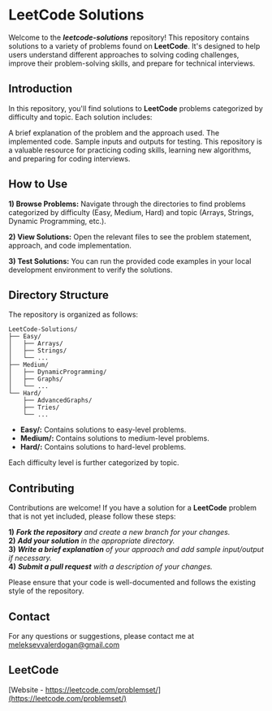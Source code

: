 # LeetCode Solutions
Welcome to the **_leetcode-solutions_** repository! This repository contains solutions to a variety of problems found on **LeetCode**. It's designed to help users understand different approaches to solving coding challenges, improve their problem-solving skills, and prepare for technical interviews.

## Introduction
In this repository, you'll find solutions to **LeetCode** problems categorized by difficulty and topic. Each solution includes:

A brief explanation of the problem and the approach used.
The implemented code.
Sample inputs and outputs for testing.
This repository is a valuable resource for practicing coding skills, learning new algorithms, and preparing for coding interviews.


## How to Use
**1) Browse Problems:** Navigate through the directories to find problems categorized by difficulty (Easy, Medium, Hard) and topic (Arrays, Strings, Dynamic Programming, etc.).

**2) View Solutions:** Open the relevant files to see the problem statement, approach, and code implementation.   

**3) Test Solutions:** You can run the provided code examples in your local development environment to verify the solutions.

## Directory Structure
The repository is organized as follows:
```
LeetCode-Solutions/
├── Easy/
│   ├── Arrays/
│   ├── Strings/
│   └── ...
├── Medium/
│   ├── DynamicProgramming/
│   ├── Graphs/
│   └── ...
└── Hard/
    ├── AdvancedGraphs/
    ├── Tries/
    └── ...
```
- **Easy/:** Contains solutions to easy-level problems.
- **Medium/:** Contains solutions to medium-level problems.
- **Hard/:** Contains solutions to hard-level problems.

Each difficulty level is further categorized by topic.

## Contributing

Contributions are welcome! If you have a solution for a **LeetCode** problem that is not yet included, please follow these steps:

**1)** _**Fork the repository** and create a new branch for your changes._  
**2)** _**Add your solution** in the appropriate directory._  
**3)** _**Write a brief explanation** of your approach and add sample input/output if necessary._  
**4)** _**Submit a pull request** with a description of your changes._

Please ensure that your code is well-documented and follows the existing style of the repository.

## Contact
For any questions or suggestions, please contact me at meleksevvalerdogan@gmail.com

## LeetCode 

[Website - https://leetcode.com/problemset/](https://leetcode.com/problemset/)

